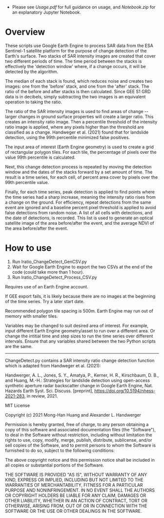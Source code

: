 - Please see *Usage.pdf* for full guidance on usage, and *Notebook.zip* for an explanatory Jupyter Notebook.

# Overview
These scripts use Google Earth Engine to process SAR data from the ESA Sentinel-1 satellite platform for the purpose of change detection of the Earth's surface. Two stacks of SAR intensity images are created that cover two different periods of time. The time period between the stacks is effectively the 'detection window' where, if a change occurs, it will be detected by the algorithm. 

The median of each stack is found, which reduces noise and creates two images: one from the 'before' stack, and one from the 'after' stack. The ratio of the before and after stacks is then calculated. Since GEE S1 GRD data is in decibels, simply subtracting the two images is an equivalent operation to taking the ratio.

The ratio of the SAR intensity images is used to find areas of change -- larger changes in ground surface properties will create a larger ratio. This creates an intensity ratio image. Then a percentile threshold of the intensity ratio image is applied, where any pixels higher than the threshold are classified as a change. Handweger et al. (2021) found that for landslide detection, using the 99th percentile minimized false positives.

The input area of interest (Earth Engine geometry) is used to create a grid of rectangular polygon tiles. For each tile, the percentage of pixels over the value 99th percentile is calculated.

Next, this change detection process is repeated by moving the detection window and the dates of the stacks forward by a set amount of time. The result is a time series, for each cell, of percent area cover by pixels over the 99th percentile value.

Finally, for each time series, peak detection is applied to find points where the time series had a sharp increase, meaning the intensity ratio rises from a change on the ground. For efficiency, repeat detections from the same event are ignored and a baseline percent pixel threshold is applied to avoid false detections from random noise. A list of all cells with detections, and the date of detections, is recorded. This list is used to generate an optical satellite image of the area before/after the event, and the average NDVI of the area before/after the event. 

# How to use

1) Run Iratio_ChangeDetect_GenCSV.py
2) Wait for Google Earth Engine to export the two CSVs at the end of the code (could take more than 1 hour).
3) Run Iratio_ChangeDetect_Process_CSV.py

Requires use of an Earth Engine account.

If GEE export fails, it is likely because there are no images at the beginning of the time series. Try a later start date.

Recommended polygon tile spacing is 500m. Earth Engine may run out of memory with smaller tiles.

Variables may be changed to suit desired area of interest. For example, input different Earth Engine geometry/asset to run over a different area. Or change the intitial time and step sizes to run the time series over different intervals. Ensure that any variables shared between the two Python scripts are the same.

***********
ChangeDetect.py  contains a SAR intensity ratio change detection function which is adapted from Handweger et al. (2021):

Handwerger, A. L., Jones, S. Y., Amatya, P., Kerner, H. R., Kirschbaum, D. B., and Huang, M.-H.: Strategies for landslide detection using open-access synthetic aperture radar backscatter change in Google Earth Engine, Nat. Hazards Earth Syst. Sci. Discuss. [preprint], https://doi.org/10.5194/nhess-2021-283, in review, 2021.

MIT License

Copyright (c) 2021 Mong-Han Huang and Alexander L. Handwerger

Permission is hereby granted, free of charge, to any person obtaining a copy
of this software and associated documentation files (the "Software"), to deal
in the Software without restriction, including without limitation the rights
to use, copy, modify, merge, publish, distribute, sublicense, and/or sell
copies of the Software, and to permit persons to whom the Software is
furnished to do so, subject to the following conditions:

The above copyright notice and this permission notice shall be included in all
copies or substantial portions of the Software.

THE SOFTWARE IS PROVIDED "AS IS", WITHOUT WARRANTY OF ANY KIND, EXPRESS OR
IMPLIED, INCLUDING BUT NOT LIMITED TO THE WARRANTIES OF MERCHANTABILITY,
FITNESS FOR A PARTICULAR PURPOSE AND NONINFRINGEMENT. IN NO EVENT SHALL THE
AUTHORS OR COPYRIGHT HOLDERS BE LIABLE FOR ANY CLAIM, DAMAGES OR OTHER
LIABILITY, WHETHER IN AN ACTION OF CONTRACT, TORT OR OTHERWISE, ARISING FROM,
OUT OF OR IN CONNECTION WITH THE SOFTWARE OR THE USE OR OTHER DEALINGS IN THE
SOFTWARE.
